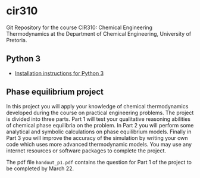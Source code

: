 # cir310
Git Repository for the course CIR310: Chemical Engineering Thermodynamics at the Department of Chemical Engineering, University of Pretoria.


Python 3
---
* [Installation instructions for Python 3](https://github.com/mpr213/lecture-notes#software)


Phase equilibrium project 
---
In this project you will apply your knowledge of chemical thermodynamics developed during the course on practical engineering problems. The project is divided into three parts. Part 1 will test your qualitative reasoning abilities of chemical phase equilibria on the problem. In Part 2 you will perform some analytical and symbolic calculations on phase equilibrium models. Finally in Part 3 you will improve the accuracy of the simulation by writing your own code which uses more advanced thermodynamic models. You may use any internet resources or software packages to complete the project. 

The pdf file `handout_p1.pdf` contains the question for Part 1 of the project to be completed by March 22.

